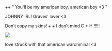 ++ " You'll be my american boy, american boy <3 "

JOHNNY IRL!  Graves' lover <3

Don't copy my skins! + + I don't mind C + H !!!!!

![](https://files.catbox.moe/iylwv3.png)

 love struck with that american warcriminal <3
